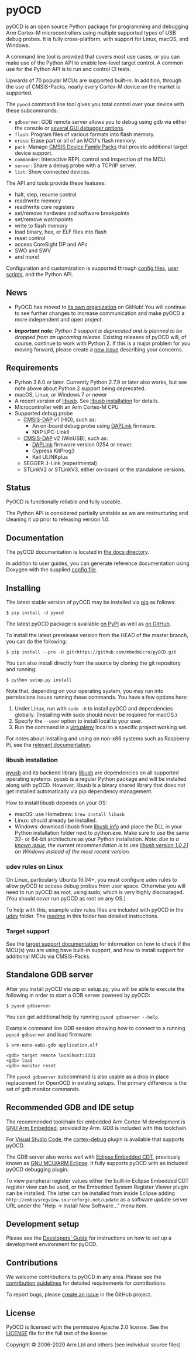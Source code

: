 pyOCD
=====

pyOCD is an open source Python package for programming and debugging Arm Cortex-M microcontrollers
using multiple supported types of USB debug probes. It is fully cross-platform, with support for
Linux, macOS, and Windows.

A command line tool is provided that covers most use cases, or you can make use of the Python
API to enable low-level target control. A common use for the Python API is to run and control CI
tests.

Upwards of 70 popular MCUs are supported built-in. In addition, through the use of CMSIS-Packs,
nearly every Cortex-M device on the market is supported.

The `pyocd` command line tool gives you total control over your device with these subcommands:

- `gdbserver`: GDB remote server allows you to debug using gdb via either the console or
    [several GUI debugger options](#recommended-gdb-and-ide-setup).
- `flash`: Program files of various formats into flash memory.
- `erase`: Erase part or all of an MCU's flash memory.
- `pack`: Manage [CMSIS Device Family Packs](http://arm-software.github.io/CMSIS_5/Pack/html/index.html)
    that provide additional target device support.
- `commander`: Interactive REPL control and inspection of the MCU.
- `server`: Share a debug probe with a TCP/IP server.
- `list`: Show connected devices.

The API and tools provide these features:

-  halt, step, resume control
-  read/write memory
-  read/write core registers
-  set/remove hardware and software breakpoints
-  set/remove watchpoints
-  write to flash memory
-  load binary, hex, or ELF files into flash
-  reset control
-  access CoreSight DP and APs
-  SWO and SWV
-  and more!

Configuration and customization is supported through [config files](docs/configuration.md),
[user scripts](docs/user_scripts.md), and the Python API.


News
----

- PyOCD has moved to [its own organization](https://github.com/pyocd/) on GitHub! You will continue to see
    further changes to increase communication and make pyOCD a more independent and open project.

- _**Important note**: Python 2 support is deprecated and is planned to be dropped from an upcoming release._
Existing releases of pyOCD will, of course, continue to work with Python 2. If this is a major problem for you
moving forward, please create a [new issue](https://github.com/mbedmicro/pyOCD/issues/new/choose) describing
your concerns.


Requirements
------------

- Python 3.6.0 or later. Currently Python 2.7.9 or later also works, but see note above about Python 2 support
    being deprecated.
- macOS, Linux, or Windows 7 or newer
- A recent version of [libusb](https://libusb.info/). See [libusb installation](#libusb-installation) for details.
- Microcontroller with an Arm Cortex-M CPU
- Supported debug probe
  - [CMSIS-DAP](http://www.keil.com/pack/doc/CMSIS/DAP/html/index.html) v1 (HID),
    such as:
    - An on-board debug probe using [DAPLink](https://os.mbed.com/handbook/DAPLink) firmware.
    - NXP LPC-LinkII
  - [CMSIS-DAP](http://www.keil.com/pack/doc/CMSIS/DAP/html/index.html) v2 (WinUSB),
    such as:
    - [DAPLink](https://os.mbed.com/handbook/DAPLink) firmware version 0254 or newer.
    - Cypress KitProg3
    - Keil ULINKplus
  - SEGGER J-Link (experimental)
  - STLinkV2 or STLinkV3, either on-board or the standalone versions.


Status
------

PyOCD is functionally reliable and fully useable.

The Python API is considered partially unstable as we are restructuring and cleaning it up prior to
releasing version 1.0.


Documentation
-------------

The pyOCD documentation is located in [the docs directory](docs/).

In addition to user guides, you can generate reference documentation using Doxygen with the
supplied [config file](docs/Doxyfile).


Installing
----------

The latest stable version of pyOCD may be installed via [pip](https://pip.pypa.io/en/stable/index.html)
as follows:

```
$ pip install -U pyocd
```

The latest pyOCD package is available [on PyPI](https://pypi.python.org/pypi/pyOCD/) as well as
[on GitHub](https://github.com/mbedmicro/pyOCD/releases).

To install the latest prerelease version from the HEAD of the master branch, you can do
the following:

```
$ pip install --pre -U git+https://github.com/mbedmicro/pyOCD.git
```

You can also install directly from the source by cloning the git repository and running:

```
$ python setup.py install
```

Note that, depending on your operating system, you may run into permissions issues running these commands.
You have a few options here:

1. Under Linux, run with `sudo -H` to install pyOCD and dependencies globally. (Installing with sudo
   should never be required for macOS.)
2. Specify the `--user` option to install local to your user.
3. Run the command in a [virtualenv](https://virtualenv.pypa.io/en/latest/)
   local to a specific project working set.

For notes about installing and using on non-x86 systems such as Raspberry Pi, see the
[relevant documentation](docs/installing_on_non_x86.md).

### libusb installation

[pyusb](https://github.com/pyusb/pyusb) and its backend library [libusb](https://libusb.info/) are
dependencies on all supported operating systems. pyusb is a regular Python package and will be
installed along with pyOCD. However, libusb is a binary shared library that does not get installed
automatically via pip dependency management.

How to install libusb depends on your OS:

- macOS: use Homebrew: `brew install libusb`
- Linux: should already be installed.
- Windows: download libusb from [libusb.info](https://libusb.info/) and place the DLL in your Python
  installation folder next to python.exe. Make sure to use the same 32- or 64-bit architecture as
  your Python installation. *Note: due to a
  [known issue](https://github.com/mbedmicro/pyOCD/issues/684), the current recommendation is to use
  [libusb version 1.0.21](https://github.com/libusb/libusb/releases/tag/v1.0.21) on Windows instead
  of the most recent version.*

### udev rules on Linux

On Linux, particularly Ubuntu 16.04+, you must configure udev rules to allow pyOCD to access debug
probes from user space. Otherwise you will need to run pyOCD as root, using sudo, which is very
highly discouraged. (You should _never_ run pyOCD as root on any OS.)

To help with this, example udev rules files are included with pyOCD in the
[udev](https://github.com/mbedmicro/pyOCD/tree/master/udev) folder. The
[readme](https://github.com/mbedmicro/pyOCD/tree/master/udev/README.md) in this folder has detailed
instructions.

### Target support

See the [target support documentation](docs/target_support.md) for information on how to check if
the MCU(s) you are using have built-in support, and how to install support for additional MCUs via
CMSIS-Packs.


Standalone GDB server
---------------------

After you install pyOCD via pip or setup.py, you will be able to execute the following in order to
start a GDB server powered by pyOCD:

```
$ pyocd gdbserver
```

You can get additional help by running ``pyocd gdbserver --help``.

Example command line GDB session showing how to connect to a running `pyocd gdbserver` and load
firmware:

```
$ arm-none-eabi-gdb application.elf

<gdb> target remote localhost:3333
<gdb> load
<gdb> monitor reset
```

The `pyocd gdbserver` subcommand is also usable as a drop in place replacement for OpenOCD in
existing setups. The primary difference is the set of gdb monitor commands.


Recommended GDB and IDE setup
-----------------------------

The recommended toolchain for embedded Arm Cortex-M development is [GNU Arm
Embedded](https://developer.arm.com/tools-and-software/open-source-software/gnu-toolchain/gnu-rm),
provided by Arm. GDB is included with this toolchain.

For [Visual Studio Code](https://code.visualstudio.com), the
[cortex-debug](https://marketplace.visualstudio.com/items?itemName=marus25.cortex-debug) plugin is available
that supports pyOCD.

The GDB server also works well with [Eclipse Embedded CDT](https://projects.eclipse.org/projects/iot.embed-cdt),
previously known as [GNU MCU/ARM Eclipse](https://gnu-mcu-eclipse.github.io/). It fully supports pyOCD with
an included pyOCD debugging plugin.

To view peripheral register values either the built-in Eclipse Embedded CDT register view can be used, or
the Embedded System Register Viewer plugin can be installed. The latter can be installed from inside
Eclipse adding `http://embsysregview.sourceforge.net/update` as a software update server URL
under the "Help -> Install New Software..." menu item.


Development setup
-----------------

Please see the [Developers' Guide](docs/developers_guide.md) for instructions on how to set up a
development environment for pyOCD.


Contributions
-------------

We welcome contributions to pyOCD in any area. Please see the [contribution
guidelines](CONTRIBUTING.md) for detailed requirements for contributions.

To report bugs, please [create an issue](https://github.com/mbedmicro/pyOCD/issues/new) in the
GitHub project.


License
-------

PyOCD is licensed with the permissive Apache 2.0 license. See the [LICENSE](LICENSE) file for the
full text of the license.

Copyright © 2006-2020 Arm Ltd and others (see individual source files)
